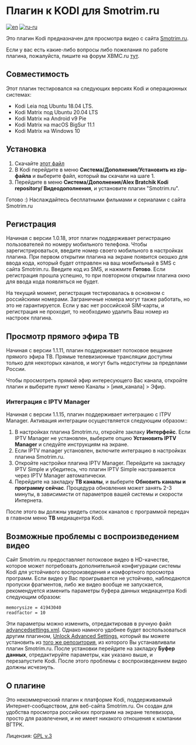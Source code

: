 # Плагин к KODI для Smotrim.ru
[![en](https://img.shields.io/badge/lang-en-green.svg)](https://github.com/abratchik/plugin.video.smotrim.ru/blob/master/README.md)
[![ru-ru](https://img.shields.io/badge/lang-ru--ru-red.svg)](https://github.com/abratchik/plugin.video.smotrim.ru/blob/master/README.ru-ru.md)

Это плагин Kodi предназначен для просмотра видео с сайта
[Smotrim.ru](https://Smotrim.ru). 

Если у вас есть какие-либо вопросы либо пожелания по работе плагина,
пожалуйста, пишите на форум XBMC.ru [тут](http://xbmc.ru/forum/showthread.php?t=23431).

## Совместимость
Этот плагин тестировался на следующих версиях Kodi и операционных системах:
- Kodi Leia под Ubuntu 18.04 LTS.
- Kodi Matrix под Ubuntu 20.04 LTS
- Kodi Matrix на Android v9 Pie
- Kodi Matrix на macOS BigSur 11.1
- Kodi Matrix на Windows 10 

## Установка
1. Скачайте  [этот файл](https://abratchik.github.io/kodi.repository/matrix/repository.abratchik/repository.abratchik-1.0.2.zip)
2. В Kodi перейдите в меню **Система/Дополнения/Установить из zip-файла** и 
   выберите файл, который вы скачали на шаге 1. 
3. Перейдите в меню **Система/Дополнения/Alex Bratchik Kodi repository/
   Видеодополнения**, и установите плагин "Smotrim.ru".
   
Готово :) Наслаждайтесь бесплатными фильмами и сериалами с сайта Smotrim.ru

## Регистрация
Начиная с версии 1.0.18, этот плагин поддерживает регистрацию пользователей 
по номеру мобильного телефона. Чтобы зарегистрироваться, введите номер своего мобильного
в настройках плагина. При первом открытии плагина на экране появится окошко для 
ввода кода, который будет отправлен на ваш момбильный в SMS с сайта Smotrim.ru. 
Введите код из SMS, и нажмите **Готово**.
Если регистрация прошла успешно, то при повторном открытии плагина окно для ввода кода
появляться не будет.

На текущий момент, регистрация тестировалась в основном с российскими номерами.
Заграничные номера могут также работать, но это не гарантируется. Если у вас нет российской
SIM-карты, и регистрация не проходит, то необходимо удалить Ваш номер из настроек плагина.

## Просмотр прямого эфира ТВ 
Начиная с версии 1.1.11, плагин поддерживает потоковое вещание прямого эфира ТВ. Прямые 
телевизионные трансляции доступны только для некоторых каналов, и могут быть недоступны 
за пределами России.

Чтобы просмотреть прямой эфир интересующего Вас канала, откройте плагин и выберите пункт
меню Каналы > [имя_канала] > Эфир. 

### Интеграция с IPTV Manager
Начиная с версии 1.1.15, плагин поддерживает интеграцию с ITPV Manager. Активация 
интеграции осуществляется следующим образом::

1. В настройках плагина Smotrim.ru, откройте заклаку **Интерфейс**. Если IPTV Manager 
   не установлен, выберите опцию **Установить IPTV Manager** и следуйте инструкциям на 
   экране.
2. Если IPTV manager установлен, включите интеграцию в настройках плагина Smotrim.ru.
3. Откройте настройки плагина IPTV Manager. Перейдите на закладку IPTV Simple 
   и убедитесь, что плагин IPTV Simple настраивается через IPTV Manager автоматически.
4. Перейдите на закладку **ТВ каналы**, и выберите **Обновить каналы и программу сейчас**. 
   Процедура обновления может занять 2-3 минуты, в зависимисти от параметров вашей системы 
   и скорости Интернета.

После этого вы должны увидеть список каналов с программой передач в главном меню 
**ТВ** медиацентра Kodi.

## Возможные проблемы с воспроизведением видео
Сайт Smotrim.ru предоставляет потоковое видео в HD-качестве, которое может потребовать 
дополнительной конфигурации системы Kodi для устойчивого воспроизведения и комфортного 
просмотра программ. Если видео у Вас проигрывается не устойчиво, наблюдаются пропуски 
фрагментов, либо же видео вообще не запускается, рекомендуется изменить параметры 
буфера данных медиацентра Kodi следующим образом:

````
memorysize = 41943040
readfactor = 10
````

Эти параметры можно изменить, отредактировав в ручную файл 
[advancedsettings.xml](https://kodi.wiki/view/Advancedsettings.xml#cache). 
Однако намного удобнее будет воспользоваться другим плагином,
[Unlock Advanced Settings](https://github.com/abratchik/script.unlock.advancedsettings),
который вы можете установить из 
[того же репозитория](https://abratchik.github.io/kodi.repository/matrix/repository.abratchik/repository.abratchik-1.0.2.zip),
из которого Вы устанавливали плагин Smotrim.ru.
После установки перейдите на закладку **Буфер данных**, отредактируйте параметры, как указано выше, 
и перезапустите Kodi. После этого проблемы с воспроизведением видео должны исчезнуть.

## О плагине
Это некоммерческий плагин к платформе Kodi, поддерживаемый Интернет-сообществом, 
для веб-сайта Smotrim.ru.
Он создан для удобства просмотра российских программ на экране телевизора, просто для 
развлечения, и не имеет никакого отношения к компании ВГТРК.

Лицензия: [GPL v.3](http://www.gnu.org/copyleft/gpl.html)
